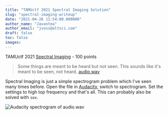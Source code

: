 ```yaml
---
title: "TAMUctf 2021 Spectral Imaging Solution"
slug: "spectral-imaging-writeup"
date: "2021-04-26 11:54:00.000000"
author_name: "Javantea"
author_email: "jvoss@altsci.com"
draft: false
toc: false
images:
---
```


TAMUctf 2021
[Spectral Imaging](https://ctftime.org/task/15814) - 100 points

>    Some things are meant to be heard but not seen. This sounds like it's meant to be seen, not heard.
>    [audio.wav](https://shell.tamuctf.com/static/ad51ffa4ee71c1037dd2b6b5b3841a3c/audio.wav)

Spectral Imaging is just a simple spectrogram problem which I've seen many times before. Open the file in [Audacity](https://www.audacityteam.org/), switch to spectrogram. Set the settings to high top frequency and that's all. This can probably also be solved with `sox`.

![Audacity spectrogram of audio.wav](https://neg9.org/resources/media/tamuctf-2021-spectral-imaging-sigint-100-writeup/tamuctf-2021-spectral-imaging-audacity1.png)


